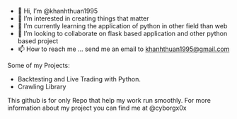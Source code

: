 - 👋 Hi, I’m @khanhthuan1995
- 👀 I’m interested in creating things that matter
- 🌱 I’m currently learning the application of python in other field than web
- 💞️ I’m looking to collaborate on flask based application and other python based project
- 📫 How to reach me ... send me an email to khanhthuan1995@gmail.com

Some of my Projects: 

- Backtesting and Live Trading with Python. 
- Crawling Library


This github is for only Repo that help my work run smoothly. For more information about my project you can find me at @cyborgx0x
<!---
khanhthuan1995/khanhthuan1995 is a ✨ special ✨ repository because its `README.md` (this file) appears on your GitHub profile.
You can click the Preview link to take a look at your changes.
--->
